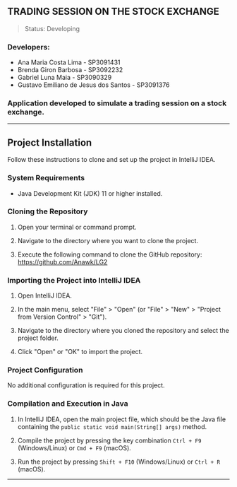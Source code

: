 ## TRADING SESSION ON THE STOCK EXCHANGE
> Status: Developing

### Developers:
+ Ana Maria Costa Lima - SP3091431
+ Brenda Giron Barbosa - SP3092232
+ Gabriel Luna Maia - SP3090329
+ Gustavo Emiliano de Jesus dos Santos - SP3091376

### Application developed to simulate a trading session on a stock exchange.
--------------------------------------------------------------------------------------------------------------
## Project Installation
Follow these instructions to clone and set up the project in IntelliJ IDEA.

### System Requirements
- Java Development Kit (JDK) 11 or higher installed.

### Cloning the Repository
1. Open your terminal or command prompt.

2. Navigate to the directory where you want to clone the project.

3. Execute the following command to clone the GitHub repository:
   <https://github.com/Anawk/LG2>

### Importing the Project into IntelliJ IDEA

1. Open IntelliJ IDEA.

2. In the main menu, select "File" > "Open" (or "File" > "New" > "Project from Version Control" > "Git").

3. Navigate to the directory where you cloned the repository and select the project folder.

4. Click "Open" or "OK" to import the project.

### Project Configuration

No additional configuration is required for this project.

### Compilation and Execution in Java

1. In IntelliJ IDEA, open the main project file, which should be the Java file containing the `public static void main(String[] args)` method.

2. Compile the project by pressing the key combination `Ctrl + F9` (Windows/Linux) or `Cmd + F9` (macOS).

3. Run the project by pressing `Shift + F10` (Windows/Linux) or `Ctrl + R` (macOS).
-------------------------------------------------------------------------------------------------------------------------------------------------------
